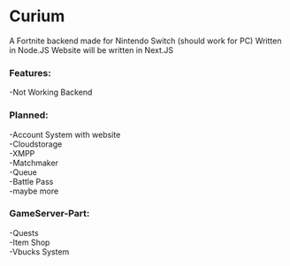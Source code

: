 # Curium
A Fortnite backend made for Nintendo Switch (should work for PC)
Written in Node.JS
Website will be written in Next.JS

### Features:
-Not Working Backend


### Planned:
-Account System with website
<br>
-Cloudstorage
<br>
-XMPP
<br>
-Matchmaker
<br>
-Queue
<br>
-Battle Pass
<br>
-maybe more
<br>

### GameServer-Part:
-Quests
<br>
-Item Shop
<br>
-Vbucks System
<br>

